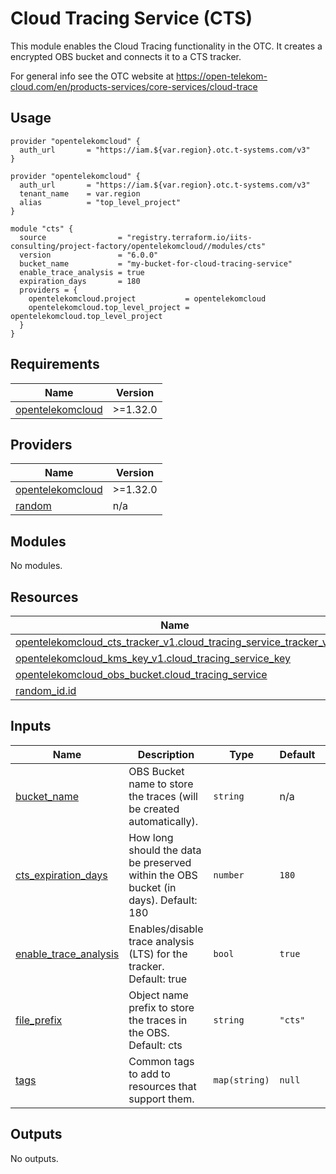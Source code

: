 # Cloud Tracing Service (CTS)

This module enables the Cloud Tracing functionality in the OTC. It creates a encrypted OBS bucket and
connects it to a CTS tracker.

For general info see the OTC website at https://open-telekom-cloud.com/en/products-services/core-services/cloud-trace

## Usage

```
provider "opentelekomcloud" {
  auth_url       = "https://iam.${var.region}.otc.t-systems.com/v3"
}

provider "opentelekomcloud" {
  auth_url       = "https://iam.${var.region}.otc.t-systems.com/v3"
  tenant_name    = var.region
  alias          = "top_level_project"
}

module "cts" {
  source                = "registry.terraform.io/iits-consulting/project-factory/opentelekomcloud//modules/cts"
  version               = "6.0.0"
  bucket_name           = "my-bucket-for-cloud-tracing-service"
  enable_trace_analysis = true
  expiration_days       = 180
  providers = {
    opentelekomcloud.project           = opentelekomcloud
    opentelekomcloud.top_level_project = opentelekomcloud.top_level_project
  }
}
```

<!-- BEGIN_TF_DOCS -->
## Requirements

| Name | Version |
|------|---------|
| <a name="requirement_opentelekomcloud"></a> [opentelekomcloud](#requirement\_opentelekomcloud) | >=1.32.0 |

## Providers

| Name | Version |
|------|---------|
| <a name="provider_opentelekomcloud"></a> [opentelekomcloud](#provider\_opentelekomcloud) | >=1.32.0 |
| <a name="provider_random"></a> [random](#provider\_random) | n/a |

## Modules

No modules.

## Resources

| Name | Type |
|------|------|
| [opentelekomcloud_cts_tracker_v1.cloud_tracing_service_tracker_v1](https://registry.terraform.io/providers/opentelekomcloud/opentelekomcloud/latest/docs/resources/cts_tracker_v1) | resource |
| [opentelekomcloud_kms_key_v1.cloud_tracing_service_key](https://registry.terraform.io/providers/opentelekomcloud/opentelekomcloud/latest/docs/resources/kms_key_v1) | resource |
| [opentelekomcloud_obs_bucket.cloud_tracing_service](https://registry.terraform.io/providers/opentelekomcloud/opentelekomcloud/latest/docs/resources/obs_bucket) | resource |
| [random_id.id](https://registry.terraform.io/providers/hashicorp/random/latest/docs/resources/id) | resource |

## Inputs

| Name | Description | Type | Default | Required |
|------|-------------|------|---------|:--------:|
| <a name="input_bucket_name"></a> [bucket\_name](#input\_bucket\_name) | OBS Bucket name to store the traces (will be created automatically). | `string` | n/a | yes |
| <a name="input_cts_expiration_days"></a> [cts\_expiration\_days](#input\_cts\_expiration\_days) | How long should the data be preserved within the OBS bucket (in days). Default: 180 | `number` | `180` | no |
| <a name="input_enable_trace_analysis"></a> [enable\_trace\_analysis](#input\_enable\_trace\_analysis) | Enables/disable trace analysis (LTS) for the tracker. Default: true | `bool` | `true` | no |
| <a name="input_file_prefix"></a> [file\_prefix](#input\_file\_prefix) | Object name prefix to store the traces in the OBS. Default: cts | `string` | `"cts"` | no |
| <a name="input_tags"></a> [tags](#input\_tags) | Common tags to add to resources that support them. | `map(string)` | `null` | no |

## Outputs

No outputs.
<!-- END_TF_DOCS -->

